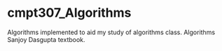 # cmpt307_Algorithms
Algorithms implemented to aid my study of algorithms class. Algorithms Sanjoy Dasgupta textbook.
